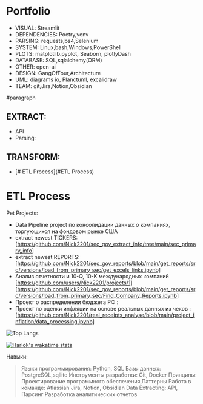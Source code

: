 # Portfolio

- VISUAL:       Streamlit
- DEPENDENCIES: Poetry,venv
- PARSING:      requests,bs4,Selenium
- SYSTEM:       Linux,bash,Windows,PowerShell
- PLOTS:        matplotlib.pyplot, Seaborn, plotlyDash
- DATABASE:     SQL,sqlalchemy(ORM)
- OTHER:        open-ai
- DESIGN:       GangOfFour,Architecture
- UML:          diagrams io, Planctuml, excalidraw
- TEAM:         git,Jira,Notion,Obsidian

#paragraph
## EXTRACT:
- API
- Parsing: 
## TRANSFORM:
- [# ETL Process](#ETL Process)

# ETL Process
Pet Projects:
- Data Pipeline project по консолидации данных о компаниях, торгующихся на фондовом рынке США
- extract newest TICKERS:
[https://github.com/Nick2201/sec_gov_extract_info/tree/main/sec_primary_info]
- extract newest REPORTS:
[https://github.com/Nick2201/sec_gov_reports/blob/main/get_reports/src/versions/load_from_primary_sec/get_excels_links.ipynb]
- Анализ отчетности и 10-Q, 10-K международных компаний [https://github.com/users/Nick2201/projects/1]
[https://github.com/Nick2201/sec_gov_reports/blob/main/get_reports/src/versions/load_from_primary_sec/Find_Company_Reports.ipynb]
- Проект о распределении бюджета РФ :
- Проект по оценки инфляции на основе реальных данных из чеков :[https://github.com/Nick2201/real_receipts_analyse/blob/main/project_inflation/data_processing.ipynb]

![Top Langs](https://github-readme-stats.vercel.app/api/top-langs/?username=nick2201&hide_progress=true)


[![Harlok's wakatime stats](https://github-readme-stats.vercel.app/api/wakatime?username=nick2201)](https://github.com/nick2201/github-readme-stats)

Навыки:
> Языки программирования: Python, SQL
> Базы данных: PostgreSQL,sqllite
> Инструменты разработки: Git, Docker
> Принципы: Проектирование программного обеспечения,Паттерны
> Работа в команде: Atlassian Jira, Notion, Obsidian
> Data Extracting: API, Парсинг
> Разработка аналитических отчетов
